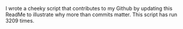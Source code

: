 I wrote a cheeky script that contributes to my Github by updating this ReadMe to illustrate why more than commits matter. This script has run 3209 times.